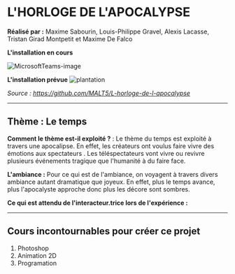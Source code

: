 # L'HORLOGE DE L'APOCALYPSE

**Réalisé par :** Maxime Sabourin, Louis-Philippe Gravel, Alexis Lacasse, Tristan Girad Montpetit et Maxime De Falco


**L'installation en cours** 


![MicrosoftTeams-image](https://user-images.githubusercontent.com/89647723/157122168-dc1900af-ae18-4f51-93e9-4bf25a113a95.png)



**L'installation prévue** 
![plantation](https://user-images.githubusercontent.com/89647723/157122198-8b33f012-b31c-47b0-b709-0918d09a97dd.png)

*Source : https://github.com/MALT5/L-horloge-de-l-apocalypse*

---

## Thème : Le temps

**Comment le thème est-il exploité ?** :
Le thème du temps est exploité à travers une apocalipse. En effet, les créateurs ont voulus faire vivre des émotions aux spectateurs .
Les téléspectateurs vont vivre ou revivre plusieurs événements tragique que l'humanité à du faire face.

**L'ambiance :**
Pour ce qui est de l'ambiance, on voyagent à travers divers ambiance autant dramatique que joyeux. En effet, plus le temps avance, plus l'apocalyste approche donc plus les décore sont sombres. 

**Ce qui est attendu de l'interacteur.trice lors de l'expérience :**

---

## Cours incontournables pour créer ce projet

1. Photoshop
2. Animation 2D
3. Programation 
